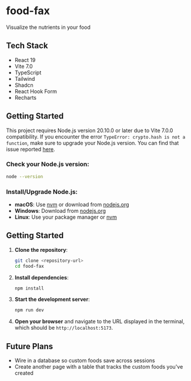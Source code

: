 # food-fax

Visualize the nutrients in your food

## Tech Stack

- React 19
- Vite 7.0
- TypeScript
- Tailwind
- Shadcn
- React Hook Form
- Recharts

## Getting Started

This project requires Node.js version 20.10.0 or later due to Vite 7.0.0 compatibility. If you encounter the error `TypeError: crypto.hash is not a function`, make sure to upgrade your Node.js version. You can find that issue reported [here](https://github.com/vitejs/vite/issues/20287).

### Check your Node.js version:

```bash
node --version
```

### Install/Upgrade Node.js:

- **macOS**: Use [nvm](https://github.com/nvm-sh/nvm) or download from [nodejs.org](https://nodejs.org/)
- **Windows**: Download from [nodejs.org](https://nodejs.org/)
- **Linux**: Use your package manager or [nvm](https://github.com/nvm-sh/nvm)

## Getting Started

1. **Clone the repository**:

   ```bash
   git clone <repository-url>
   cd food-fax
   ```

2. **Install dependencies**:

   ```bash
   npm install
   ```

3. **Start the development server**:

   ```bash
   npm run dev
   ```

4. **Open your browser** and navigate to the URL displayed in the terminal, which should be `http://localhost:5173`.

## Future Plans

- Wire in a database so custom foods save across sessions
- Create another page with a table that tracks the custom foods you've created
